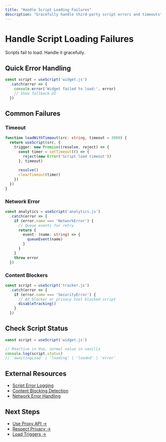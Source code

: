 ```yaml
---
title: "Handle Script Loading Failures"
description: "Gracefully handle third-party script errors and timeouts"
---
```


# Handle Script Loading Failures

Scripts fail to load. Handle it gracefully.

## Quick Error Handling

```ts
const script = useScript('widget.js')
  .catch(error => {
    console.error('Widget failed to load:', error)
    // Show fallback UI
  })
```

## Common Failures

### Timeout
```ts
function loadWithTimeout(src: string, timeout = 3000) {
  return useScript(src, {
    trigger: new Promise((resolve, reject) => {
      const timer = setTimeout(() => {
        reject(new Error('Script load timeout'))
      }, timeout)
      
      resolve()
      clearTimeout(timer)
    })
  })
}
```

### Network Error
```ts
const analytics = useScript('analytics.js')
  .catch(error => {
    if (error.name === 'NetworkError') {
      // Queue events for retry
      return {
        event: (name: string) => {
          queueEvent(name)
        }
      }
    }
    throw error
  })
```

### Content Blockers
```ts
const script = useScript('tracker.js')
  .catch(error => {
    if (error.name === 'SecurityError') {
      // Ad blocker or privacy tool blocked script
      disableTracking()
    }
  })
```

## Check Script Status

```ts
const script = useScript('widget.js')

// Reactive in Vue, normal value in vanilla
console.log(script.status)
// 'awaitingLoad' | 'loading' | 'loaded' | 'error'
```

## External Resources

- [Script Error Logging](https://developer.mozilla.org/en-US/docs/Web/API/GlobalEventHandlers/onerror)
- [Content Blocking Detection](https://webkit.org/blog/8943/privacy-preserving-ad-click-attribution-for-the-web/)
- [Network Error Handling](https://developer.mozilla.org/en-US/docs/Web/API/NetworkError)

## Next Steps

- [Use Proxy API →](/unhead/scripts/proxy-api)
- [Respect Privacy →](/unhead/scripts/respecting-privacy)
- [Load Triggers →](/unhead/scripts/load-triggers)
